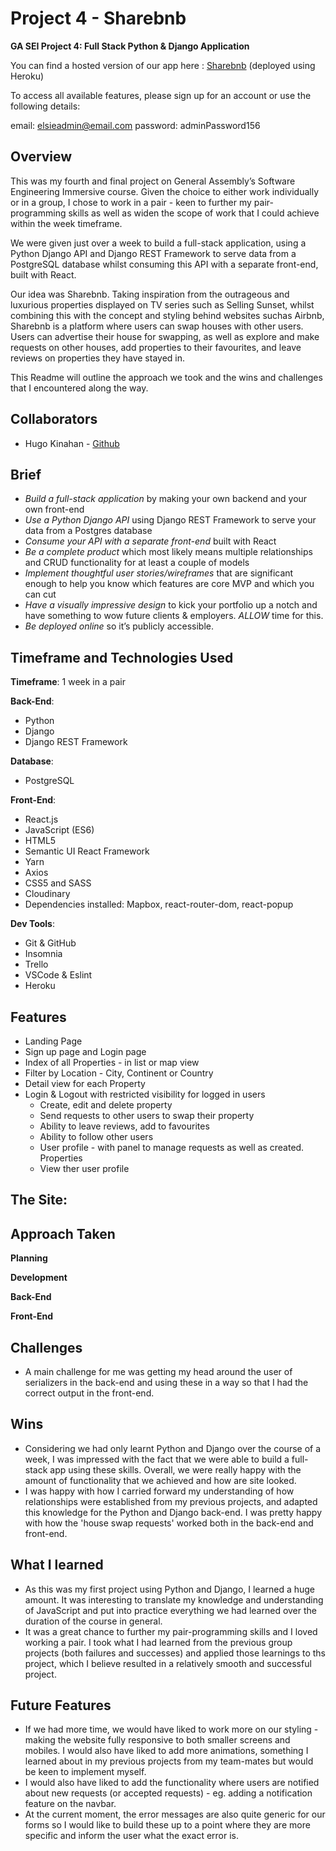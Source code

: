 # Project 4 - Sharebnb

**GA SEI Project 4: Full Stack Python & Django Application**

You can find a hosted version of our app here :  [Sharebnb](https://shareb-n-b.herokuapp.com/) (deployed using Heroku)

To access all available features, please sign up for an account or use the following details:

email: elsieadmin@email.com
password: adminPassword156

## Overview

This was my fourth and final project on General Assembly’s Software Engineering Immersive course.  Given the choice to either work individually or in a group, I chose to work in a pair - keen to further my pair-programming skills as well as widen the scope of work that I could achieve within the week timeframe.

We were given just over a week to build a full-stack application, using a Python Django API and Django REST Framework to serve data from a PostgreSQL database whilst consuming this API with a separate front-end, built with React. 

Our idea was Sharebnb.  Taking inspiration from the outrageous and luxurious properties displayed on TV series such as Selling Sunset, whilst combining this with the concept and styling behind websites suchas Airbnb, Sharebnb is a platform where users can swap houses with other users. Users can advertise their house for swapping, as well as explore and make requests on other houses, add properties to their favourites, and leave reviews on properties they have stayed in.

This Readme will outline the approach we took and the wins and challenges that I encountered along the way.

## Collaborators

* Hugo Kinahan - [Github](https://github.com/hugokinahan)
## Brief

* *Build a full-stack application* by making your own backend and your own front-end
* *Use a Python Django API* using Django REST Framework to serve your data from a Postgres database
* *Consume your API with a separate front-end* built with React
* *Be a complete product* which most likely means multiple relationships and CRUD functionality for at least a couple of models
* *Implement thoughtful user stories/wireframes* that are significant enough to help you know which features are core MVP and which you can cut
* *Have a visually impressive design* to kick your portfolio up a notch and have something to wow future clients & employers. *ALLOW* time for this.
* *Be deployed online* so it’s publicly accessible.

## Timeframe and Technologies Used

**Timeframe**: 1 week in a pair


**Back-End**:
* Python 
* Django
* Django REST Framework

**Database**:
* PostgreSQL

**Front-End**:
* React.js
* JavaScript (ES6)
* HTML5 
* Semantic UI React Framework
* Yarn
* Axios
* CSS5 and SASS
* Cloudinary
* Dependencies installed: Mapbox, react-router-dom, react-popup

**Dev Tools**:
* Git & GitHub
* Insomnia
* Trello
* VSCode & Eslint
* Heroku 

## Features

* Landing Page
* Sign up page and Login page
* Index of all Properties - in list or map view
* Filter by Location - City, Continent or Country
* Detail view for each Property
* Login & Logout with restricted visibility for logged in users
  * Create, edit and delete property
  * Send requests to other users to swap their property
  * Ability to leave reviews, add to favourites
  * Ability to follow other users
  * User profile - with panel to manage requests as well as created. Properties
  * View ther user profile

## The Site:


## Approach Taken

**Planning**



**Development**



**Back-End**




**Front-End**



## Challenges
* A main challenge for me was getting my head around the user of serializers in the back-end and using these in a way so that I had the correct output in the front-end. 

## Wins
* Considering we had only learnt Python and Django over the course of a week, I was impressed with the fact that we were able to build a full-stack app using these skills. Overall, we were really happy with the amount of functionality that we achieved and how are site looked.
* I was happy with how I carried forward my understanding of how relationships were established from my previous projects, and adapted this knowledge for the Python and Django back-end. I was pretty happy with how the 'house swap requests' worked both in the back-end and front-end.

## What I learned
* As this was my first project using Python and Django, I learned a huge amount. It was interesting to translate my knowledge and understanding of JavaScript and put into practice everything we had learned over the duration of the course in general.
* It was a great chance to further my pair-programming skills and I loved working a pair. I took what I had learned from the previous group projects (both failures and successes) and applied those learnings to ths project, which I believe resulted in a relatively smooth and successful project.

## Future Features

* If we had more time, we would have liked to work more on our styling - making the website fully responsive to both smaller screens and mobiles. I would also have liked to add more animations, something I learned about in my previous projects from my team-mates but would be keen to implement myself.
* I would also have liked to add the functionality where users are notified about new requests (or accepted requests) - eg. adding a notification feature on the navbar.
* At the current moment, the error messages are also quite generic for our forms so I would like to build these up to a point where they are more specific and inform the user what the exact error is.
